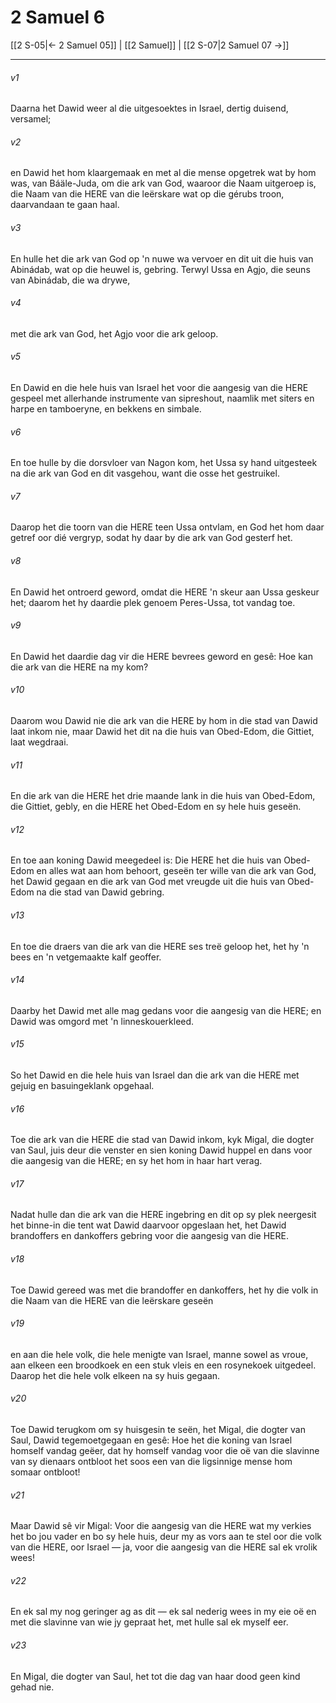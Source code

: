 # 2 Samuel 6

[[2 S-05|← 2 Samuel 05]] | [[2 Samuel]] | [[2 S-07|2 Samuel 07 →]]
***

###### v1
Daarna het Dawid weer al die uitgesoektes in Israel, dertig duisend, versamel; 
###### v2
en Dawid het hom klaargemaak en met al die mense opgetrek wat by hom was, van Báäle-Juda, om die ark van God, waaroor die Naam uitgeroep is, die Naam van die HERE van die leërskare wat op die gérubs troon, daarvandaan te gaan haal. 
###### v3
En hulle het die ark van God op 'n nuwe wa vervoer en dit uit die huis van Abinádab, wat op die heuwel is, gebring. Terwyl Ussa en Agjo, die seuns van Abinádab, die wa drywe, 
###### v4
met die ark van God, het Agjo voor die ark geloop. 
###### v5
En Dawid en die hele huis van Israel het voor die aangesig van die HERE gespeel met allerhande instrumente van sipreshout, naamlik met siters en harpe en tamboeryne, en bekkens en simbale. 
###### v6
En toe hulle by die dorsvloer van Nagon kom, het Ussa sy hand uitgesteek na die ark van God en dit vasgehou, want die osse het gestruikel. 
###### v7
Daarop het die toorn van die HERE teen Ussa ontvlam, en God het hom daar getref oor dié vergryp, sodat hy daar by die ark van God gesterf het. 
###### v8
En Dawid het ontroerd geword, omdat die HERE 'n skeur aan Ussa geskeur het; daarom het hy daardie plek genoem Peres-Ussa, tot vandag toe. 
###### v9
En Dawid het daardie dag vir die HERE bevrees geword en gesê: Hoe kan die ark van die HERE na my kom? 
###### v10
Daarom wou Dawid nie die ark van die HERE by hom in die stad van Dawid laat inkom nie, maar Dawid het dit na die huis van Obed-Edom, die Gittiet, laat wegdraai. 
###### v11
En die ark van die HERE het drie maande lank in die huis van Obed-Edom, die Gittiet, gebly, en die HERE het Obed-Edom en sy hele huis geseën. 
###### v12
En toe aan koning Dawid meegedeel is: Die HERE het die huis van Obed-Edom en alles wat aan hom behoort, geseën ter wille van die ark van God, het Dawid gegaan en die ark van God met vreugde uit die huis van Obed-Edom na die stad van Dawid gebring. 
###### v13
En toe die draers van die ark van die HERE ses treë geloop het, het hy 'n bees en 'n vetgemaakte kalf geoffer. 
###### v14
Daarby het Dawid met alle mag gedans voor die aangesig van die HERE; en Dawid was omgord met 'n linneskouerkleed. 
###### v15
So het Dawid en die hele huis van Israel dan die ark van die HERE met gejuig en basuingeklank opgehaal. 
###### v16
Toe die ark van die HERE die stad van Dawid inkom, kyk Migal, die dogter van Saul, juis deur die venster en sien koning Dawid huppel en dans voor die aangesig van die HERE; en sy het hom in haar hart verag. 
###### v17
Nadat hulle dan die ark van die HERE ingebring en dit op sy plek neergesit het binne-in die tent wat Dawid daarvoor opgeslaan het, het Dawid brandoffers en dankoffers gebring voor die aangesig van die HERE. 
###### v18
Toe Dawid gereed was met die brandoffer en dankoffers, het hy die volk in die Naam van die HERE van die leërskare geseën 
###### v19
en aan die hele volk, die hele menigte van Israel, manne sowel as vroue, aan elkeen een broodkoek en een stuk vleis en een rosynekoek uitgedeel. Daarop het die hele volk elkeen na sy huis gegaan. 
###### v20
Toe Dawid terugkom om sy huisgesin te seën, het Migal, die dogter van Saul, Dawid tegemoetgegaan en gesê: Hoe het die koning van Israel homself vandag geëer, dat hy homself vandag voor die oë van die slavinne van sy dienaars ontbloot het soos een van die ligsinnige mense hom somaar ontbloot! 
###### v21
Maar Dawid sê vir Migal: Voor die aangesig van die HERE wat my verkies het bo jou vader en bo sy hele huis, deur my as vors aan te stel oor die volk van die HERE, oor Israel — ja, voor die aangesig van die HERE sal ek vrolik wees! 
###### v22
En ek sal my nog geringer ag as dit — ek sal nederig wees in my eie oë en met die slavinne van wie jy gepraat het, met hulle sal ek myself eer. 
###### v23
En Migal, die dogter van Saul, het tot die dag van haar dood geen kind gehad nie. 
